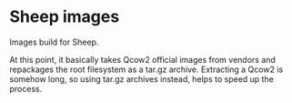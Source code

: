 # Sheep images

Images build for Sheep.

At this point, it basically takes Qcow2 official images from vendors and repackages the root filesystem as a tar.gz
archive. Extracting a Qcow2 is somehow long, so using tar.gz archives instead, helps to speed up the process.
